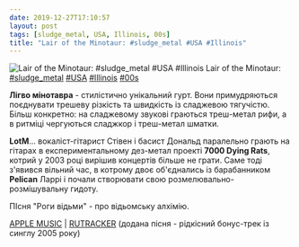 ```yaml
---
date: 2019-12-27T17:10:57
layout: post
tags: [sludge_metal, USA, Illinois, 00s]
title: "Lair of the Minotaur: #sludge_metal #USA #Illinois"
---
```

![Lair of the Minotaur: #sludge_metal #USA #Illinois](/assets/photos/photo_834@27-12-2019_17-10-57.jpg)
Lair of the Minotaur: [#sludge_metal](/tags/#sludge_metal) [#USA](/tags/#USA) [#Illinois](/tags/#Illinois) [#00s](/tags/#00s)

**Лігво мінотавра** - стилістично унікальний гурт. Вони примудряються поєднувати трешеву різкість та швидкість із сладжевою тягучістю. Більш конкретно: на сладжевому звукові граються треш-метал рифи, а в ритміці чергуються сладжкор і треш-метал шматки.

**LotM**... вокаліст-гітарист Стівен і басист Дональд паралельно грають на гітарах в експериментальному дез-метал проекті **7000 Dying Rats**, котрий у 2003 році вирішив концертів більше не грати. Саме тоді з&#39;явився вільний час, в котрому двоє об&#39;єднались із барабанником **Pelican** Ларрі і почали створювати свою розмелювально-розмішувальну гидоту.

ПІсня &quot;Роги відьми&quot; - про відьомську алхімію.

[APPLE MUSIC](https://music.apple.com/gb/album/the-ultimate-destroyer/206077642) | [RUTRACKER](https://rutracker.org/forum/viewtopic.php?t=3818948) (додана пісня - рідкісний бонус-трек із синглу 2005 року)